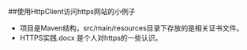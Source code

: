 ##使用HttpClient访问https网站的小例子
- 项目是Maven结构，src/main/resources目录下存放的是相关证书文件。
- HTTPS实践.docx 是个人对https的一些认识。
